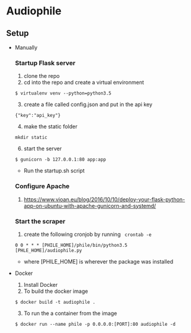 # Audiophile

## Setup
* Manually
  ### Startup Flask server
    1. clone the repo
    2. cd into the repo and create a virtual environment
    ```
    $ virtualenv venv --python=python3.5
    ```
    3. create a file called config.json and put in the api key
    ```
    {"key":"api_key"}
    ```

    4. make the static folder
    ```
    mkdir static
    ```

    6. start the server
    ```
    $ gunicorn -b 127.0.0.1:80 app:app
    ```
  * Run the startup.sh script

  ### Configure Apache
    1. https://www.vioan.eu/blog/2016/10/10/deploy-your-flask-python-app-on-ubuntu-with-apache-gunicorn-and-systemd/

  ### Start the scraper
  1. create the following cronjob by running <code> crontab -e </code>
  ```
  0 0 * * * [PHILE_HOME]/phile/bin/python3.5 [PHLE_HOME]/audiophile.py
  ```
    * where [PHILE_HOME] is wherever the package was installed

* Docker
  1. Install Docker
  2. To build the docker image
  ```
  $ docker build -t audiophile .
  ```
  3. To run the a container from the image
  ```
  $ docker run --name phile -p 0.0.0.0:[PORT]:80 audiophile -d
  ```
